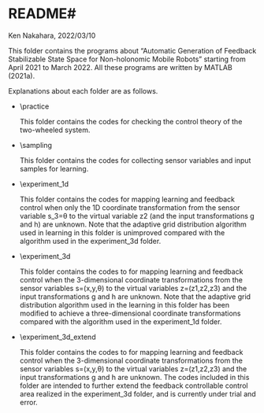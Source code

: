 # README#

Ken Nakahara, 2022/03/10


This folder contains the programs about “Automatic Generation of Feedback Stabilizable State Space for Non-holonomic Mobile Robots” starting from April 2021 to March 2022.
All these programs are written by MATLAB (2021a).

Explanations about each folder are as follows.

* \practice

    This folder contains the codes for checking the control theory of the two-wheeled system.

* \sampling

    This folder contains the codes for collecting sensor variables and input samples for learning.

* \experiment_1d

    This folder contains the codes for mapping learning and feedback control when only the 1D coordinate transformation from the sensor variable s_3=θ to the virtual variable z2 (and the input transformations g and h) are unknown.
    Note that the adaptive grid distribution algorithm used in learning in this folder is unimproved compared with the algorithm used in the experiment_3d folder.

* \experiment_3d

    This folder contains the codes to for mapping learning and feedback control when the 3-dimensional coordinate transformations from the sensor variables s=(x,y,θ) to the virtual variables z=(z1,z2,z3) and the input transformations g and h are unknown.
    Note that the adaptive grid distribution algorithm used in the learning in this folder has been modified to achieve a three-dimensional coordinate transformations compared with the algorithm used in the experiment_1d folder.

* \experiment_3d_extend

    This folder contains the codes to for mapping learning and feedback control when the 3-dimensional coordinate transformations from the sensor variables s=(x,y,θ) to the virtual variables z=(z1,z2,z3) and the input transformations g and h are unknown.
    The codes included in this folder are intended to further extend the feedback controllable control area realized in the experiment_3d folder, and is currently under trial and error.
